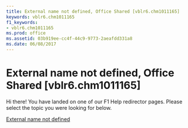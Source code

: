 ```yaml
---
title: External name not defined, Office Shared [vblr6.chm1011165]
keywords: vblr6.chm1011165
f1_keywords:
- vblr6.chm1011165
ms.prod: office
ms.assetid: 03b919ee-cc4f-44c9-9773-2aeafdd331a8
ms.date: 06/08/2017
---
```



# External name not defined, Office Shared [vblr6.chm1011165]

Hi there! You have landed on one of our F1 Help redirector pages. Please select the topic you were looking for below.

[External name not defined](http://msdn.microsoft.com/library/56f6b45e-2b1e-c1c9-3a1d-c7639aee4c66%28Office.15%29.aspx)


